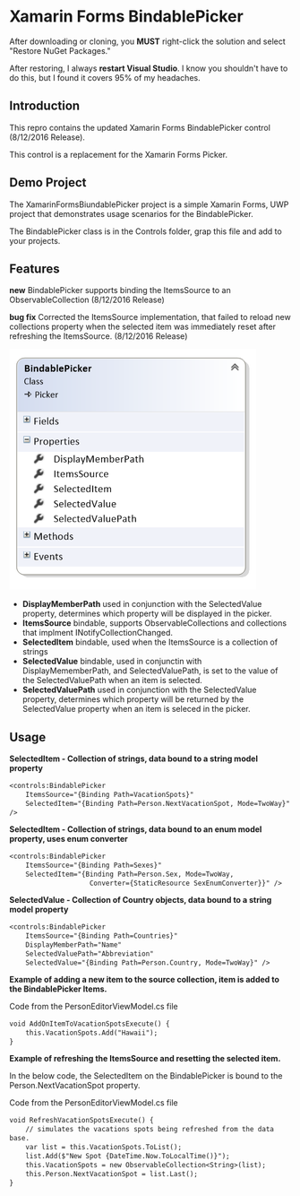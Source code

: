 # Xamarin Forms BindablePicker

After downloading or cloning, you **MUST** right-click the solution and select "Restore NuGet Packages."

After restoring, I always **restart Visual Studio**. I know you shouldn't have to do this, but I found it covers 95% of my headaches.

## Introduction
This repro contains the updated Xamarin Forms BindablePicker control (8/12/2016 Release).

This control is a replacement for the Xamarin Forms Picker.

## Demo Project
The XamarinFormsBiundablePicker project is a simple Xamarin Forms, UWP project that demonstrates usage scenarios for the BindablePicker.

The BindablePicker class is in the Controls folder, grap this file and add to your projects.

## Features

**new**  BindablePicker supports binding the ItemsSource to an ObservableCollection (8/12/2016 Release)

**bug fix** Corrected the ItemsSource implementation, that failed to reload new collections property when the selected item was immediately reset after refreshing the ItemsSource. (8/12/2016 Release)

![Classfile](Art/classfile.png)

- **DisplayMemberPath** used in conjunction with the SelectedValue property, determines which property will be displayed in the picker.
- **ItemsSource** bindable, supports ObservableCollections and collections that implment INotifyCollectionChanged.
- **SelectedItem** bindable, used when the ItemsSource is a collection of strings
- **SelectedValue** bindable, used in conjunctin with DisplayMememberPath, and SelectedValuePath, is set to the value of the SelectedValuePath when an item is selected.
- **SelectedValuePath** used in conjunction with the SelectedValue property, determines which property will be returned by the SelectedValue property when an item is seleced in the picker.

## Usage

**SelectedItem - Collection of strings, data bound to a string model property**

```
<controls:BindablePicker
    ItemsSource="{Binding Path=VacationSpots}"
    SelectedItem="{Binding Path=Person.NextVacationSpot, Mode=TwoWay}" />
```

**SelectedItem - Collection of strings, data bound to an enum model property, uses enum converter**

```
<controls:BindablePicker
    ItemsSource="{Binding Path=Sexes}"
    SelectedItem="{Binding Path=Person.Sex, Mode=TwoWay, 
                    Converter={StaticResource SexEnumConverter}}" />
```

**SelectedValue - Collection of Country objects, data bound to a string model property**

```
<controls:BindablePicker
    ItemsSource="{Binding Path=Countries}"
    DisplayMemberPath="Name"
    SelectedValuePath="Abbreviation"
    SelectedValue="{Binding Path=Person.Country, Mode=TwoWay}" />
```

**Example of adding a new item to the source collection, item is added to the BindablePicker Items.**

Code from the PersonEditorViewModel.cs file

```
void AddOnItemToVacationSpotsExecute() {
    this.VacationSpots.Add("Hawaii");
}
```

**Example of refreshing the ItemsSource and resetting the selected item.**

In the below code, the SelectedItem on the BindablePicker is bound to the Person.NextVacationSpot property.

Code from the PersonEditorViewModel.cs file

```
void RefreshVacationSpotsExecute() {
    // simulates the vacations spots being refreshed from the data base.
    var list = this.VacationSpots.ToList();
    list.Add($"New Spot {DateTime.Now.ToLocalTime()}");
    this.VacationSpots = new ObservableCollection<String>(list);
    this.Person.NextVacationSpot = list.Last();
}
```